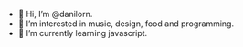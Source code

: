 - 👋 Hi, I’m @danilorn.
- 👀 I’m interested in music, design, food and programming.
- 🌱 I’m currently learning javascript.

<!---
danilorn/danilorn is a ✨ special ✨ repository because its `README.md` (this file) appears on your GitHub profile.
You can click the Preview link to take a look at your changes.
--->
